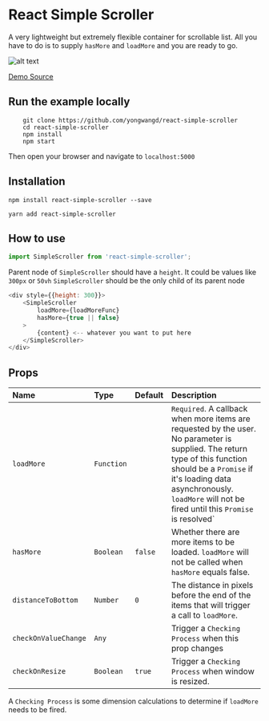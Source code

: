# React Simple Scroller

A very lightweight but extremely flexible container for scrollable list. All you
have to do is to supply `hasMore` and `loadMore` and you are ready to go.

![alt text](https://raw.githubusercontent.com/yongwangd/react-simple-scroller/master/demo.gif)

[Demo Source](https://github.com/yongwangd/react-simple-scroller/blob/master/test/index.js)

## Run the example locally

```
    git clone https://github.com/yongwangd/react-simple-scroller
    cd react-simple-scroller
    npm install
    npm start
```

Then open your browser and navigate to `localhost:5000`

## Installation

```
npm install react-simple-scroller --save
```

```
yarn add react-simple-scroller
```

## How to use

```js
import SimpleScroller from 'react-simple-scroller';
```

Parent node of `SimpleScroller` should have a `height`. It could be values like
`300px` or `50vh` `SimpleScroller` should be the only child of its parent node

```js
<div style={{height: 300}}>
    <SimpleScroller
        loadMore={loadMoreFunc}
        hasMore={true || false}
    >
        {content} <-- whatever you want to put here
    </SimpleScroller>
</div>
```

## Props

| Name                 | Type       | Default | Description                                                                                                                                                                                                                                            |
| :------------------- | :--------- | :------ | :----------------------------------------------------------------------------------------------------------------------------------------------------------------------------------------------------------------------------------------------------- |
| `loadMore`           | `Function` |         | `Required`. A callback when more items are requested by the user. No parameter is supplied. The return type of this function should be a `Promise` if it's loading data asynchronously. `loadMore` will not be fired until this `Promise` is resolved` |
| `hasMore`            | `Boolean`  | `false` | Whether there are more items to be loaded. `loadMore` will not be called when `hasMore` equals false.                                                                                                                                                  |
| `distanceToBottom`   | `Number`   | `0`     | The distance in pixels before the end of the items that will trigger a call to `loadMore`.                                                                                                                                                             |
| `checkOnValueChange` | `Any`      |         | Trigger a `Checking Process` when this prop changes                                                                                                                                                                                                    |
| `checkOnResize`      | `Boolean`  | `true`  | Trigger a `Checking Process` when window is resized.                                                                                                                                                                                                   |

A `Checking Process` is some dimension calculations to determine if `loadMore`
needs to be fired.
